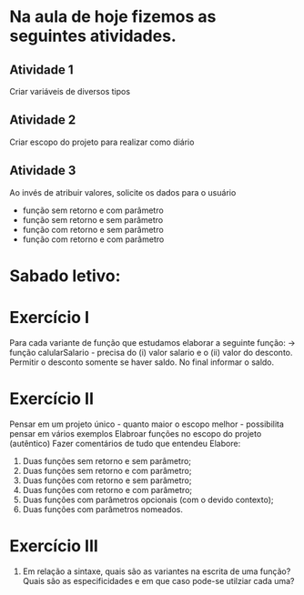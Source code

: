 # Na aula de hoje fizemos as seguintes atividades.

## Atividade 1
 Criar variáveis de diversos tipos


## Atividade 2
  Criar escopo do projeto para realizar como diário


## Atividade 3
  Ao invés de atribuir valores, solicite os dados para o usuário

   * função sem retorno e com parâmetro
   * função sem retorno e sem parâmetro
   * função com retorno e sem parâmetro
   * função com retorno e com parâmetro



# Sabado letivo:

# Exercício I
Para cada variante de função que estudamos elaborar a seguinte função:
→ função calularSalario - precisa do (i) valor salario e o (ii) valor do desconto. Permitir o desconto somente se haver saldo. No final informar o saldo.

# Exercício II
Pensar em um projeto único - quanto maior o escopo melhor - possibilita pensar em vários exemplos
Elabroar funções no escopo do projeto (autêntico)
Fazer comentários de tudo que entendeu
Elabore: 
1) Duas funções sem retorno e sem parâmetro; 
2) Duas funções sem retorno e com parâmetro; 
3) Duas funções com retorno e sem parâmetro;  
4) Duas funções com retorno e com parâmetro;
5) Duas funções com parâmetros opcionais (com o devido contexto);
6) Duas funções com parâmetros nomeados.

# Exercício III
1) Em relação a sintaxe, quais são as variantes na escrita de uma função? Quais são as especificidades e em que caso pode-se utilziar cada uma?
